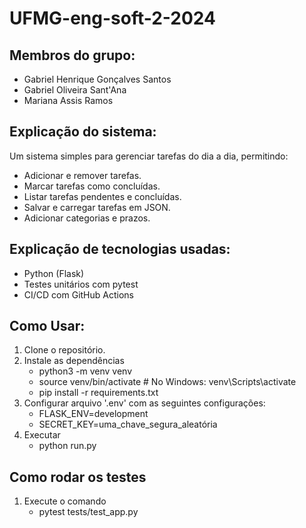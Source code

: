 # UFMG-eng-soft-2-2024
## Membros do grupo:
- Gabriel Henrique Gonçalves Santos
- Gabriel Oliveira Sant'Ana
- Mariana Assis Ramos

## Explicação do sistema:
Um sistema simples para gerenciar tarefas do dia a dia, permitindo:
- Adicionar e remover tarefas.
- Marcar tarefas como concluídas.
- Listar tarefas pendentes e concluídas.
- Salvar e carregar tarefas em JSON.
- Adicionar categorias e prazos.

## Explicação de tecnologias usadas:
- Python (Flask)
- Testes unitários com pytest
- CI/CD com GitHub Actions

## Como Usar:
1. Clone o repositório.
2. Instale as dependências
    - python3 -m venv venv
    - source venv/bin/activate  # No Windows: venv\Scripts\activate
    - pip install -r requirements.txt
3. Configurar arquivo '.env' com as seguintes configurações:
    - FLASK_ENV=development
    - SECRET_KEY=uma_chave_segura_aleatória
4. Executar
    - python run.py
  
## Como rodar os testes
1. Execute o comando 
    - pytest tests/test_app.py

